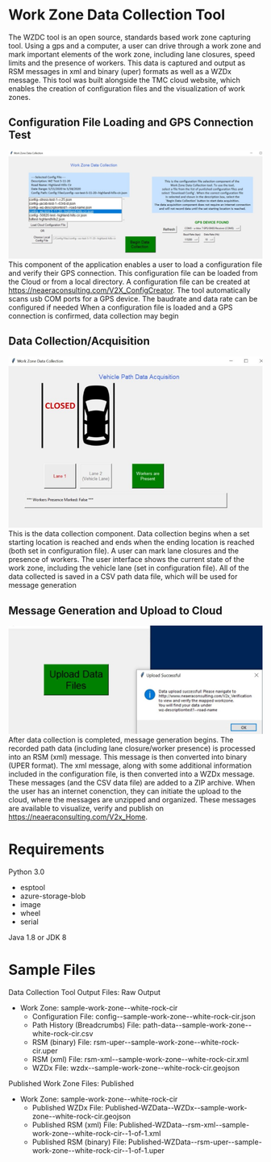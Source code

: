 # Work Zone Data Collection Tool

The WZDC tool is an open source, standards based work zone capturing tool. Using a gps and a computer, a user can drive through a work zone and mark important elements of the work zone, including lane closures, speed limits and the presence of workers. This data is captured and output as RSM messages in xml and binary (uper) formats as well as a WZDx message. This tool was built alongside the TMC cloud website, which enables the creation of configuration files and the visualization of work zones. 

## Configuration File Loading and GPS Connection Test
![Config Loading UI](https://github.com/TonyEnglish/V2X-manual-data-collection/blob/master/config_loading_ui_screenshot.jpg)
This component of the application enables a user to load a configuration file and verify their GPS connection. This configuration file can be loaded from the Cloud or from a local directory. A configuration file can be created at https://neaeraconsulting.com/V2X_ConfigCreator.
The tool automatically scans usb COM ports for a GPS device. The baudrate and data rate can be configured if needed
When a configuration file is loaded and a GPS connection is confirmed, data collection may begin

## Data Collection/Acquisition
![Data Colelction UI](https://github.com/TonyEnglish/V2X-manual-data-collection/blob/master/data_collection_ui_screenshot.jpg)
This is the data collection component. Data collection begins when a set starting location is reached and ends when the ending location is reached (both set in configuration file). A user can mark lane closures and the presence of workers. The user interface shows the current state of the work zone, including the vehicle lane (set in configuration file). All of the data collected is saved in a CSV path data file, which will be used for message generation

## Message Generation and Upload to Cloud
![Upload UI](https://github.com/TonyEnglish/V2X-manual-data-collection/blob/master/upload_ui_screenshot.jpg)
After data collection is completed, message generation begins. The recorded path data (including lane closure/worker presence) is processed into an RSM (xml) message. This message is then converted into binary (UPER format). The xml message, along with some additional information included in the configuration file, is then converted into a WZDx message. These messages (and the CSV data file) are added to a ZIP archive. When the user has an internet conenction, they can initiate the upload to the cloud, where the messages are unzipped and organized. These messages are available to visualize, verify and publish on https://neaeraconsulting.com/V2x_Home.

# Requirements

Python 3.0
- esptool
- azure-storage-blob
- image
- wheel
- serial

Java 1.8 or JDK 8

# Sample Files

Data Collection Tool Output Files: Raw Output
- Work Zone: sample-work-zone--white-rock-cir
  - Configuration File: config--sample-work-zone--white-rock-cir.json
  - Path History (Breadcrumbs) File: path-data--sample-work-zone--white-rock-cir.csv
  - RSM (binary) File: rsm-uper--sample-work-zone--white-rock-cir.uper
  - RSM (xml) File: rsm-xml--sample-work-zone--white-rock-cir.xml
  - WZDx File: wzdx--sample-work-zone--white-rock-cir.geojson

Published Work Zone Files: Published
- Work Zone: sample-work-zone--white-rock-cir
  - Published WZDx File: Published-WZData--WZDx--sample-work-zone--white-rock-cir.geojson
  - Published RSM (xml) File: Published-WZData--rsm-xml--sample-work-zone--white-rock-cir--1-of-1.xml
  - Published RSM (binary) File: Published-WZData--rsm-uper--sample-work-zone--white-rock-cir--1-of-1.uper
